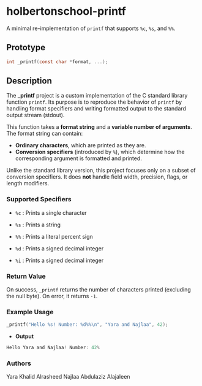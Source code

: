 # holbertonschool-printf

A minimal re-implementation of `printf` that supports `%c`, `%s`, and `%%`.

## Prototype
```c
int _printf(const char *format, ...);
```
## Description

The **_printf** project is a custom implementation of the C standard library function `printf`.
Its purpose is to reproduce the behavior of `printf` by handling format specifiers and writing formatted output to the standard output stream (stdout).

This function takes a **format string** and a **variable number of arguments**.
The format string can contain:

- **Ordinary characters**, which are printed as they are.
- **Conversion specifiers** (introduced by `%`), which determine how the corresponding argument is formatted and printed.

Unlike the standard library version, this project focuses only on a subset of conversion specifiers.
It does **not** handle field width, precision, flags, or length modifiers.

### Supported Specifiers

- `%c` : Prints a single character

- `%s` : Prints a string

- `%%` : Prints a literal percent sign

- `%d` : Prints a signed decimal integer

- `%i` : Prints a signed decimal integer

### Return Value

On success, `_printf` returns the number of characters printed (excluding the null byte).
On error, it returns `-1`.

### Example Usage
```c
_printf("Hello %s! Number: %d%%\n", "Yara and Najlaa", 42);
```
- **Output**
```c 
Hello Yara and Najlaa! Number: 42%
```
### Authors
Yara Khalid Alrasheed
Najlaa Abdulaziz Alajaleen

